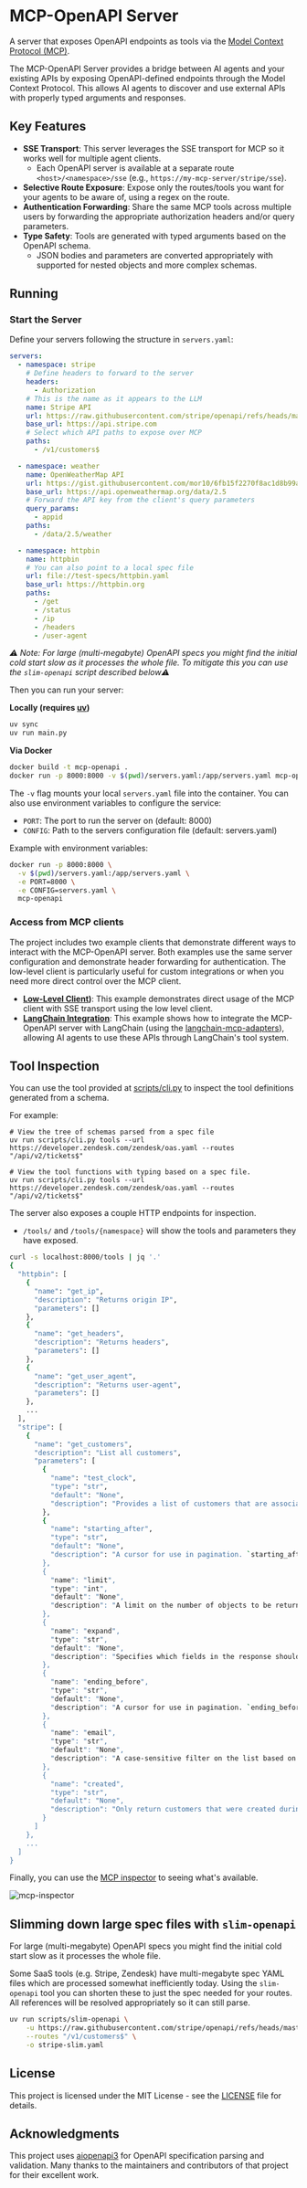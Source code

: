 # MCP-OpenAPI Server

A server that exposes OpenAPI endpoints as tools via the [Model Context Protocol (MCP)](https://www.anthropic.com/news/model-context-protocol).

The MCP-OpenAPI Server provides a bridge between AI agents and your existing APIs by exposing OpenAPI-defined endpoints through the Model Context Protocol. This allows AI agents to discover and use external APIs with properly typed arguments and responses.

## Key Features

- **SSE Transport**: This server leverages the SSE transport for MCP so it works well for multiple agent clients.
  - Each OpenAPI server is available at a separate route `<host>/<namespace>/sse` (e.g., `https://my-mcp-server/stripe/sse`).
- **Selective Route Exposure**: Expose only the routes/tools you want for your agents to be aware of, using a regex on the route.
- **Authentication Forwarding**: Share the same MCP tools across multiple users by forwarding the appropriate authorization headers and/or query parameters.
- **Type Safety**: Tools are generated with typed arguments based on the OpenAPI schema.
  - JSON bodies and parameters are converted appropriately with supported for nested objects and more complex schemas.

## Running

### Start the Server

Define your servers following the structure in `servers.yaml`:

```yaml
servers:
  - namespace: stripe
    # Define headers to forward to the server
    headers:
      - Authorization
    # This is the name as it appears to the LLM
    name: Stripe API
    url: https://raw.githubusercontent.com/stripe/openapi/refs/heads/master/openapi/spec3.yaml
    base_url: https://api.stripe.com
    # Select which API paths to expose over MCP
    paths:
      - /v1/customers$

  - namespace: weather
    name: OpenWeatherMap API
    url: https://gist.githubusercontent.com/mor10/6fb15f2270f8ac1d8b99aa66f9b63410/raw/0e2c4ed43eb4c126ec2284bc7c069de488b53d99/openweatherAPI.json
    base_url: https://api.openweathermap.org/data/2.5
    # Forward the API key from the client's query parameters
    query_params:
      - appid
    paths:
      - /data/2.5/weather

  - namespace: httpbin
    name: httpbin
    # You can also point to a local spec file
    url: file://test-specs/httpbin.yaml
    base_url: https://httpbin.org
    paths:
      - /get
      - /status
      - /ip
      - /headers
      - /user-agent
```

_⚠️ Note: For large (multi-megabyte) OpenAPI specs you might find the initial cold start slow as it processes the whole file. To mitigate this you can use the `slim-openapi` script described below⚠️_

Then you can run your server:

**Locally (requires [uv](https://github.com/astral-sh/uv))**

```bash
uv sync
uv run main.py
```

**Via Docker**

```bash
docker build -t mcp-openapi .
docker run -p 8000:8000 -v $(pwd)/servers.yaml:/app/servers.yaml mcp-openapi
```

The `-v` flag mounts your local `servers.yaml` file into the container. You can also use environment variables to configure the service:

- `PORT`: The port to run the server on (default: 8000)
- `CONFIG`: Path to the servers configuration file (default: servers.yaml)

Example with environment variables:

```bash
docker run -p 8000:8000 \
  -v $(pwd)/servers.yaml:/app/servers.yaml \
  -e PORT=8000 \
  -e CONFIG=servers.yaml \
  mcp-openapi
```

### Access from MCP clients

The project includes two example clients that demonstrate different ways to interact with the MCP-OpenAPI server. Both examples use the same server configuration and demonstrate header forwarding for authentication. The low-level client is particularly useful for custom integrations or when you need more direct control over the MCP client.

- **[Low-Level Client](client-examples/low_level_client.py))**: This example demonstrates direct usage of the MCP client with SSE transport using the low level client.
- **[LangChain Integration](client-examples/langchain_client.py)**: This example shows how to integrate the MCP-OpenAPI server with LangChain (using the [langchain-mcp-adapters](https://github.com/langchain-ai/langchain-mcp-adapters)), allowing AI agents to use these APIs through LangChain's tool system.

## Tool Inspection

You can use the tool provided at [scripts/cli.py](scripts/cli.py) to inspect the tool definitions generated from a schema.

For example:

```
# View the tree of schemas parsed from a spec file
uv run scripts/cli.py tools --url https://developer.zendesk.com/zendesk/oas.yaml --routes "/api/v2/tickets$"

# View the tool functions with typing based on a spec file.
uv run scripts/cli.py tools --url https://developer.zendesk.com/zendesk/oas.yaml --routes "/api/v2/tickets$"
```

The server also exposes a couple HTTP endpoints for inspection.

- `/tools/` and `/tools/{namespace}` will show the tools and parameters they have exposed.

```bash
curl -s localhost:8000/tools | jq '.'
{
  "httpbin": [
    {
      "name": "get_ip",
      "description": "Returns origin IP",
      "parameters": []
    },
    {
      "name": "get_headers",
      "description": "Returns headers",
      "parameters": []
    },
    {
      "name": "get_user_agent",
      "description": "Returns user-agent",
      "parameters": []
    },
    ...
  ],
  "stripe": [
    {
      "name": "get_customers",
      "description": "List all customers",
      "parameters": [
        {
          "name": "test_clock",
          "type": "str",
          "default": "None",
          "description": "Provides a list of customers that are associated with the specified test clock. The response will not include customers with test clocks if this parameter is not set."
        },
        {
          "name": "starting_after",
          "type": "str",
          "default": "None",
          "description": "A cursor for use in pagination. `starting_after` is an object ID that defines your place in the list. For instance, if you make a list request and receive 100 objects, ending with `obj_foo`, your subsequent call can include `starting_after=obj_foo` in order to fetch the next page of the list."
        },
        {
          "name": "limit",
          "type": "int",
          "default": "None",
          "description": "A limit on the number of objects to be returned. Limit can range between 1 and 100, and the default is 10."
        },
        {
          "name": "expand",
          "type": "str",
          "default": "None",
          "description": "Specifies which fields in the response should be expanded."
        },
        {
          "name": "ending_before",
          "type": "str",
          "default": "None",
          "description": "A cursor for use in pagination. `ending_before` is an object ID that defines your place in the list. For instance, if you make a list request and receive 100 objects, starting with `obj_bar`, your subsequent call can include `ending_before=obj_bar` in order to fetch the previous page of the list."
        },
        {
          "name": "email",
          "type": "str",
          "default": "None",
          "description": "A case-sensitive filter on the list based on the customer's `email` field. The value must be a string."
        },
        {
          "name": "created",
          "type": "str",
          "default": "None",
          "description": "Only return customers that were created during the given date interval."
        }
      ]
    },
    ...
  ]
}
```

Finally, you can use the [MCP inspector](https://github.com/modelcontextprotocol/inspector) to seeing what's available.

![mcp-inspector](images/mcp-inspector-httpbin.png)

## Slimming down large spec files with `slim-openapi`

For large (multi-megabyte) OpenAPI specs you might find the initial cold start slow as it processes the whole file.

Some SaaS tools (e.g. Stripe, Zendesk) have multi-megabyte spec YAML files which are processed somewhat inefficiently today. Using the `slim-openapi` tool you can shorten these to just the spec needed for your routes. All references will be resolved appropriately so it can still parse.

```bash
uv run scripts/slim-openapi \
    -u https://raw.githubusercontent.com/stripe/openapi/refs/heads/master/openapi/spec3.yaml \
    --routes "/v1/customers$" \
    -o stripe-slim.yaml
```

## License

This project is licensed under the MIT License - see the [LICENSE](LICENSE) file for details.

## Acknowledgments

This project uses [aiopenapi3](https://github.com/commonism/aiopenapi3) for OpenAPI specification parsing and validation. Many thanks to the maintainers and contributors of that project for their excellent work.
